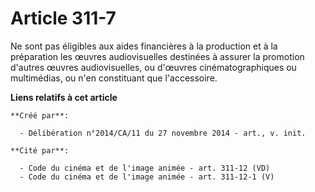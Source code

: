 # Article 311-7

Ne sont pas éligibles aux aides financières à la production et à la préparation les œuvres audiovisuelles destinées à assurer
la promotion d'autres œuvres audiovisuelles, ou d'œuvres cinématographiques ou multimédias, ou n'en constituant que
l'accessoire.

**Liens relatifs à cet article**

	**Créé par**:

	  - Délibération n°2014/CA/11 du 27 novembre 2014 - art., v. init.

	**Cité par**:

	  - Code du cinéma et de l'image animée - art. 311-12 (VD)
	  - Code du cinéma et de l'image animée - art. 311-12-1 (V)
